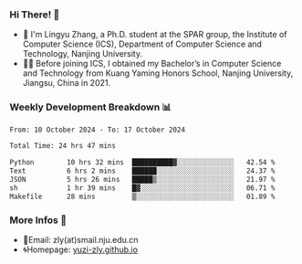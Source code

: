 ### Hi There! 👋 
- 🐳 I'm Lingyu Zhang, a Ph.D. student at the SPAR group, the Institute of Computer Science (ICS), Department of Computer Science and Technology, Nanjing University.
- 🧑‍🎓 Before joining ICS, I obtained my Bachelor’s in Computer Science and Technology from Kuang Yaming Honors School, Nanjing University, Jiangsu, China in 2021.

### Weekly Development Breakdown :bar_chart:

<!--START_SECTION:waka-->

```txt
From: 10 October 2024 - To: 17 October 2024

Total Time: 24 hrs 47 mins

Python        10 hrs 32 mins  ██████████▓░░░░░░░░░░░░░░   42.54 %
Text          6 hrs 2 mins    ██████░░░░░░░░░░░░░░░░░░░   24.37 %
JSON          5 hrs 26 mins   █████▒░░░░░░░░░░░░░░░░░░░   21.97 %
sh            1 hr 39 mins    █▓░░░░░░░░░░░░░░░░░░░░░░░   06.71 %
Makefile      28 mins         ▒░░░░░░░░░░░░░░░░░░░░░░░░   01.89 %
```

<!--END_SECTION:waka-->

<!--
### Github Contributions :octocat:

![](https://raw.githubusercontent.com/yuzi-zly/yuzi-zly/output/github-contribution-grid-snake.svg)              
-->

### More Infos 📖

- 📧Email: zly(at)smail.nju.edu.cn
- 🌀Homepage: [yuzi-zly.github.io](https://yuzi-zly.github.io/)
